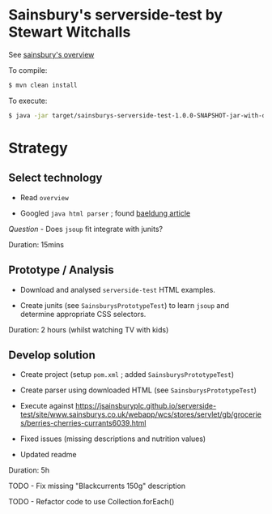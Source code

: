 # Sainsbury's serverside-test by Stewart Witchalls

See [sainsbury's overview](https://jsainsburyplc.github.io/serverside-test/)

To compile:
```bash
$ mvn clean install
```

To execute:
```bash
$ java -jar target/sainsburys-serverside-test-1.0.0-SNAPSHOT-jar-with-dependencies.jar
```

# Strategy

## Select technology

* Read `overview`

* Googled `java html parser` ; found [baeldung article](https://www.baeldung.com/java-with-jsoup)

*Question* - Does `jsoup` fit integrate with junits?

Duration: 15mins

## Prototype / Analysis

* Download and analysed `serverside-test` HTML examples.

* Create junits (see `SainsburysPrototypeTest`) to learn `jsoup` and determine appropriate CSS selectors.

Duration: 2 hours (whilst watching TV with kids)

## Develop solution

* Create project (setup `pom.xml` ; added `SainsburysPrototypeTest`)

* Create parser using downloaded HTML (see `SainsburysPrototypeTest`)

* Execute against https://jsainsburyplc.github.io/serverside-test/site/www.sainsburys.co.uk/webapp/wcs/stores/servlet/gb/groceries/berries-cherries-currants6039.html

* Fixed issues (missing descriptions and nutrition values)

* Updated readme

Duration: 5h

TODO - Fix missing "Blackcurrents 150g" description

TODO - Refactor code to use Collection.forEach()

